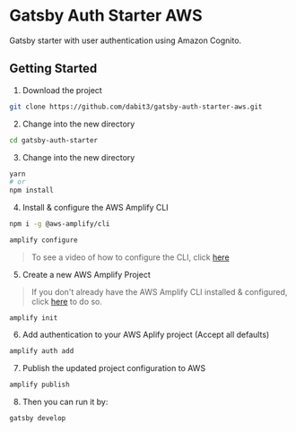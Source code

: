 # Gatsby Auth Starter AWS
Gatsby starter with user authentication using Amazon Cognito.

## Getting Started

1. Download the project

```sh
git clone https://github.com/dabit3/gatsby-auth-starter-aws.git
```

2. Change into the new directory

```sh
cd gatsby-auth-starter
```

3. Change into the new directory

```sh
yarn
# or
npm install
```

4. Install & configure the AWS Amplify CLI

```sh
npm i -g @aws-amplify/cli

amplify configure
```

> To see a video of how to configure the CLI, click [here](https://www.youtube.com/watch?v=fWbM5DLh25U)

5. Create a new AWS Amplify Project

> If you don't already have the AWS Amplify CLI installed & configured, click [here](https://aws-amplify.github.io/amplify-js/index.html) to do so.

```
amplify init
```

6. Add authentication to your AWS Aplify project (Accept all defaults)

```sh
amplify auth add
```

7. Publish the updated project configuration to AWS

```sh
amplify publish
```

8. Then you can run it by:
```sh
gatsby develop
```

